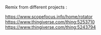 Remix from different projects :

https://www.scopefocus.info/home/rotator
https://www.thingiverse.com/thing:5253710
https://www.thingiverse.com/thing:5243794

